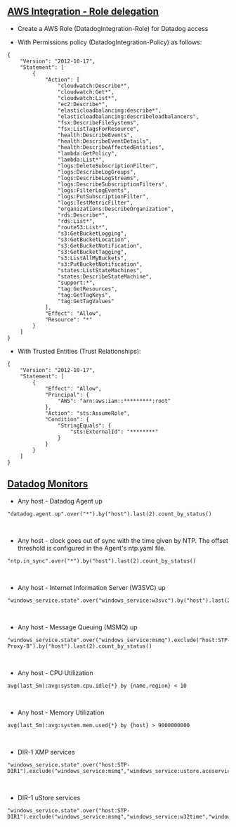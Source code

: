 ## [AWS Integration - Role delegation]()

* Create a AWS Role (DatadogIntegration-Role) for Datadog access
 
* With Permissions policy (DatadogIntegration-Policy) as follows:

```
{
    "Version": "2012-10-17",
    "Statement": [
        {
            "Action": [
                "cloudwatch:Describe*",
                "cloudwatch:Get*",
                "cloudwatch:List*",
                "ec2:Describe*",
                "elasticloadbalancing:describe*",
                "elasticloadbalancing:describeloadbalancers",
                "fsx:DescribeFileSystems",
                "fsx:ListTagsForResource",
                "health:DescribeEvents",
                "health:DescribeEventDetails",
                "health:DescribeAffectedEntities",
                "lambda:GetPolicy",
                "lambda:List*",
                "logs:DeleteSubscriptionFilter",
                "logs:DescribeLogGroups",
                "logs:DescribeLogStreams",
                "logs:DescribeSubscriptionFilters",
                "logs:FilterLogEvents",
                "logs:PutSubscriptionFilter",
                "logs:TestMetricFilter",
                "organizations:DescribeOrganization",
                "rds:Describe*",
                "rds:List*",
                "route53:List*",
                "s3:GetBucketLogging",
                "s3:GetBucketLocation",
                "s3:GetBucketNotification",
                "s3:GetBucketTagging",
                "s3:ListAllMyBuckets",
                "s3:PutBucketNotification",
                "states:ListStateMachines",
                "states:DescribeStateMachine",
                "support:*",
                "tag:GetResources",
                "tag:GetTagKeys",
                "tag:GetTagValues"
            ],
            "Effect": "Allow",
            "Resource": "*"
        }
    ]
}
```


* With Trusted Entities (Trust Relationships):

```
{
    "Version": "2012-10-17",
    "Statement": [
        {
            "Effect": "Allow",
            "Principal": {
                "AWS": "arn:aws:iam::*********:root"
            },
            "Action": "sts:AssumeRole",
            "Condition": {
                "StringEquals": {
                    "sts:ExternalId": "********"
                }
            }
        }
    ]
}
```


## [Datadog Monitors]()


* Any host - Datadog Agent up
```
"datadog.agent.up".over("*").by("host").last(2).count_by_status()
```

<br/>

* Any host - clock goes out of sync with the time given by NTP. The offset threshold is configured in the Agent's ntp.yaml file.
```
"ntp.in_sync".over("*").by("host").last(2).count_by_status()
```

<br/>

* Any host - Internet Information Server (W3SVC) up
```
"windows_service.state".over("windows_service:w3svc").by("host").last(2).count_by_status()
```

<br/>

* Any host - Message Queuing (MSMQ) up 
```
"windows_service.state".over("windows_service:msmq").exclude("host:STP-Proxy-B").by("host").last(2).count_by_status()
```

<br/>

* Any host - CPU Utilization
```
avg(last_5m):avg:system.cpu.idle{*} by {name,region} < 10
```

<br/>

* Any host - Memory Utilization
```
avg(last_5m):avg:system.mem.used{*} by {host} > 9000000000
```

<br/>

* DIR-1 XMP services
```
"windows_service.state".over("host:STP-DIR1").exclude("windows_service:msmq","windows_service:ustore.aceservice","windows_service:ustore.officeservice","windows_service:ustore.taskscheduler","windows_service:w32time","windows_service:w3svc").by("host","windows_service").last(2).count_by_status()
```

<br/>

* DIR-1 uStore services
```
"windows_service.state".over("host:STP-DIR1").exclude("windows_service:msmq","windows_service:w32time","windows_service:w3svc","windows_service:xmpservicecloudgateway","windows_service:xmpserviceicp","windows_service:xmpserviceicpasynch","service:xmpservicejobreport","windows_service:xmpservicequeuemgr","windows_service:xmpservicerip2image","windows_service:xmpservicescheduler","windows_service:xmpservicetracking","windows_service:xmpservicetracking2cloud").by("host","windows_service").last(2).count_by_status()
```

